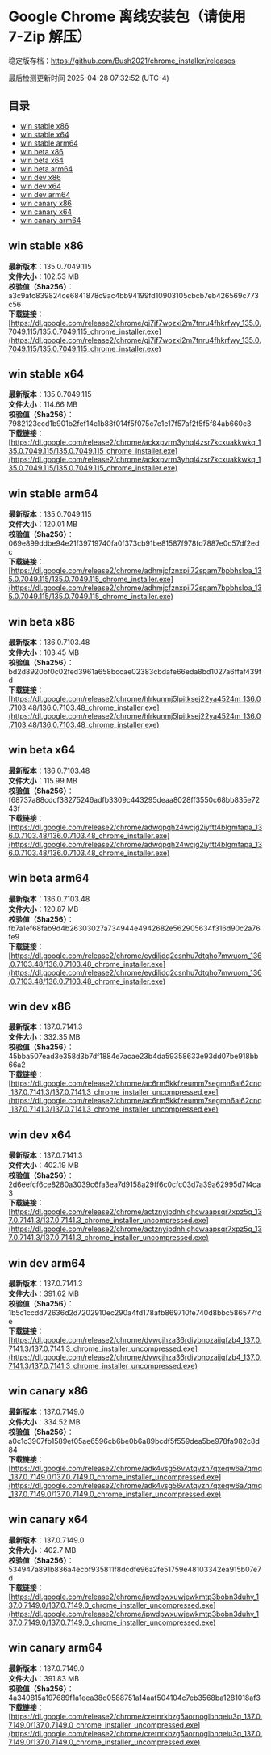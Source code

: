 # Google Chrome 离线安装包（请使用 7-Zip 解压）
稳定版存档：<https://github.com/Bush2021/chrome_installer/releases>

最后检测更新时间
2025-04-28 07:32:52 (UTC-4)

## 目录
* [win stable x86](https://github.com/Bush2021/chrome_installer?tab=readme-ov-file#win-stable-x86)
* [win stable x64](https://github.com/Bush2021/chrome_installer?tab=readme-ov-file#win-stable-x64)
* [win stable arm64](https://github.com/Bush2021/chrome_installer?tab=readme-ov-file#win-stable-arm64)
* [win beta x86](https://github.com/Bush2021/chrome_installer?tab=readme-ov-file#win-beta-x86)
* [win beta x64](https://github.com/Bush2021/chrome_installer?tab=readme-ov-file#win-beta-x64)
* [win beta arm64](https://github.com/Bush2021/chrome_installer?tab=readme-ov-file#win-beta-arm64)
* [win dev x86](https://github.com/Bush2021/chrome_installer?tab=readme-ov-file#win-dev-x86)
* [win dev x64](https://github.com/Bush2021/chrome_installer?tab=readme-ov-file#win-dev-x64)
* [win dev arm64](https://github.com/Bush2021/chrome_installer?tab=readme-ov-file#win-dev-arm64)
* [win canary x86](https://github.com/Bush2021/chrome_installer?tab=readme-ov-file#win-canary-x86)
* [win canary x64](https://github.com/Bush2021/chrome_installer?tab=readme-ov-file#win-canary-x64)
* [win canary arm64](https://github.com/Bush2021/chrome_installer?tab=readme-ov-file#win-canary-arm64)

## win stable x86
**最新版本**：135.0.7049.115  
**文件大小**：102.53 MB  
**校验值（Sha256）**：a3c9afc839824ce6841878c9ac4bb94199fd10903105cbcb7eb426569c773c56  
**下载链接**：[https://dl.google.com/release2/chrome/gj7jf7wozxi2m7tnru4fhkrfwy_135.0.7049.115/135.0.7049.115_chrome_installer.exe](https://dl.google.com/release2/chrome/gj7jf7wozxi2m7tnru4fhkrfwy_135.0.7049.115/135.0.7049.115_chrome_installer.exe)  

## win stable x64
**最新版本**：135.0.7049.115  
**文件大小**：114.66 MB  
**校验值（Sha256）**：7982123ecd1b901b2fef14c1b88f014f5f075c7e1e17f57af2f5f5f84ab660c3  
**下载链接**：[https://dl.google.com/release2/chrome/ackxpvrm3yhql4zsr7kcxuakkwkq_135.0.7049.115/135.0.7049.115_chrome_installer.exe](https://dl.google.com/release2/chrome/ackxpvrm3yhql4zsr7kcxuakkwkq_135.0.7049.115/135.0.7049.115_chrome_installer.exe)  

## win stable arm64
**最新版本**：135.0.7049.115  
**文件大小**：120.01 MB  
**校验值（Sha256）**：069e899ddbe94e21f39719740fa0f373cb91be81587f978fd7887e0c57df2edc  
**下载链接**：[https://dl.google.com/release2/chrome/adhmjcfznxpii72spam7bpbhsloa_135.0.7049.115/135.0.7049.115_chrome_installer.exe](https://dl.google.com/release2/chrome/adhmjcfznxpii72spam7bpbhsloa_135.0.7049.115/135.0.7049.115_chrome_installer.exe)  

## win beta x86
**最新版本**：136.0.7103.48  
**文件大小**：103.45 MB  
**校验值（Sha256）**：bd2d8920bf0c02fed3961a658bccae02383cbdafe66eda8bd1027a6ffaf439fd  
**下载链接**：[https://dl.google.com/release2/chrome/hlrkunmj5lpitksej22ya4524m_136.0.7103.48/136.0.7103.48_chrome_installer.exe](https://dl.google.com/release2/chrome/hlrkunmj5lpitksej22ya4524m_136.0.7103.48/136.0.7103.48_chrome_installer.exe)  

## win beta x64
**最新版本**：136.0.7103.48  
**文件大小**：115.99 MB  
**校验值（Sha256）**：f68737a88cdcf38275246adfb3309c443295deaa8028ff3550c68bb835e7243f  
**下载链接**：[https://dl.google.com/release2/chrome/adwqpqh24wcjg2iyftt4blgmfapa_136.0.7103.48/136.0.7103.48_chrome_installer.exe](https://dl.google.com/release2/chrome/adwqpqh24wcjg2iyftt4blgmfapa_136.0.7103.48/136.0.7103.48_chrome_installer.exe)  

## win beta arm64
**最新版本**：136.0.7103.48  
**文件大小**：120.87 MB  
**校验值（Sha256）**：fb7a1ef68fab9d4b26303027a734944e4942682e562905634f316d90c2a76fe9  
**下载链接**：[https://dl.google.com/release2/chrome/eydiljdq2csnhu7dtqho7mwuom_136.0.7103.48/136.0.7103.48_chrome_installer.exe](https://dl.google.com/release2/chrome/eydiljdq2csnhu7dtqho7mwuom_136.0.7103.48/136.0.7103.48_chrome_installer.exe)  

## win dev x86
**最新版本**：137.0.7141.3  
**文件大小**：332.35 MB  
**校验值（Sha256）**：45bba507ead3e358d3b7df1884e7acae23b4da59358633e93dd07be918bb66a2  
**下载链接**：[https://dl.google.com/release2/chrome/ac6rm5kkfzeumm7segmn6ai62cnq_137.0.7141.3/137.0.7141.3_chrome_installer_uncompressed.exe](https://dl.google.com/release2/chrome/ac6rm5kkfzeumm7segmn6ai62cnq_137.0.7141.3/137.0.7141.3_chrome_installer_uncompressed.exe)  

## win dev x64
**最新版本**：137.0.7141.3  
**文件大小**：402.19 MB  
**校验值（Sha256）**：2d6eefcf6ce8280a3039c6fa3ea7d9158a29ff6c0cfc03d7a39a62995d7f4ca3  
**下载链接**：[https://dl.google.com/release2/chrome/actznyipdnhiqhcwaapsqr7xpz5q_137.0.7141.3/137.0.7141.3_chrome_installer_uncompressed.exe](https://dl.google.com/release2/chrome/actznyipdnhiqhcwaapsqr7xpz5q_137.0.7141.3/137.0.7141.3_chrome_installer_uncompressed.exe)  

## win dev arm64
**最新版本**：137.0.7141.3  
**文件大小**：391.62 MB  
**校验值（Sha256）**：1b5c1ccdd72636d2d7202910ec290a4fd178afb869710fe740d8bbc586577fde  
**下载链接**：[https://dl.google.com/release2/chrome/dvwcjhza36rdiybnozaijqfzb4_137.0.7141.3/137.0.7141.3_chrome_installer_uncompressed.exe](https://dl.google.com/release2/chrome/dvwcjhza36rdiybnozaijqfzb4_137.0.7141.3/137.0.7141.3_chrome_installer_uncompressed.exe)  

## win canary x86
**最新版本**：137.0.7149.0  
**文件大小**：334.52 MB  
**校验值（Sha256）**：a0c1c3907fb1589ef05ae6596cb6be0b6a89bcdf5f559dea5be978fa982c8d84  
**下载链接**：[https://dl.google.com/release2/chrome/adk4vsg56vwtqvzn7qxeqw6a7qmq_137.0.7149.0/137.0.7149.0_chrome_installer_uncompressed.exe](https://dl.google.com/release2/chrome/adk4vsg56vwtqvzn7qxeqw6a7qmq_137.0.7149.0/137.0.7149.0_chrome_installer_uncompressed.exe)  

## win canary x64
**最新版本**：137.0.7149.0  
**文件大小**：402.7 MB  
**校验值（Sha256）**：534947a891b836a4ecbf935811f8dcdfe96a2fe51759e48103342ea915b07e7d  
**下载链接**：[https://dl.google.com/release2/chrome/ipwdpwxuwjewkmtp3bobn3duhy_137.0.7149.0/137.0.7149.0_chrome_installer_uncompressed.exe](https://dl.google.com/release2/chrome/ipwdpwxuwjewkmtp3bobn3duhy_137.0.7149.0/137.0.7149.0_chrome_installer_uncompressed.exe)  

## win canary arm64
**最新版本**：137.0.7149.0  
**文件大小**：391.83 MB  
**校验值（Sha256）**：4a340815a197689f1a1eea38d0588751a14aaf504104c7eb3568ba1281018af3  
**下载链接**：[https://dl.google.com/release2/chrome/cretnrkbzg5aornoglbnqeiu3q_137.0.7149.0/137.0.7149.0_chrome_installer_uncompressed.exe](https://dl.google.com/release2/chrome/cretnrkbzg5aornoglbnqeiu3q_137.0.7149.0/137.0.7149.0_chrome_installer_uncompressed.exe)  

